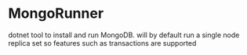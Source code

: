 # MongoRunner
dotnet tool to install and run MongoDB. will by default run a single node replica set so features such as transactions are supported
